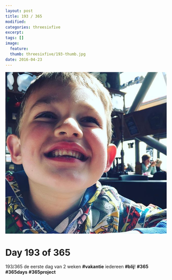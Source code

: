 ```yaml
---
layout: post
title: 193 / 365
modified:
categories: threesixfive
excerpt:
tags: []
image:
  feature: 
  thumb: threesixfive/193-thumb.jpg
date: 2016-04-23
---
```


![193](/images/threesixfive/193.jpg)

# Day 193 of 365

193/365 de eerste dag van 2 weken **\#vakantie** iedereen **\#blij**! **\#365** **\#365days** **\#365project**
